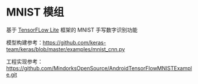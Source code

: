 # MNIST 模组 #

基于 [TensorFLow Lite](https://www.tensorflow.org/lite/) 框架的 MNIST 手写数字识别功能

模型构建参考：https://github.com/keras-team/keras/blob/master/examples/mnist_cnn.py

工程实现参考：https://github.com/MindorksOpenSource/AndroidTensorFlowMNISTExample.git